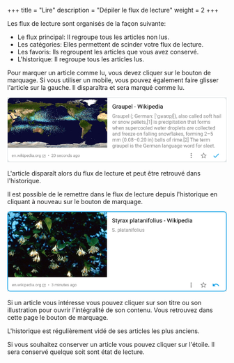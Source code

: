 +++
title = "Lire"
description = "Dépiler le flux de lecture"
weight = 2
+++

Les flux de lecture sont organisés de la façon suivante:

- Le flux principal: Il regroupe tous les articles non lus.
- Les catégories: Elles permettent de scinder votre flux de lecture.
- Les favoris: Ils regroupent les articles que vous avez conservé.
- L'historique: Il regroupe tous les articles lus.

Pour marquer un article comme lu, vous devez cliquer sur le bouton de marquage.
Si vous utiliser un mobile, vous pouvez également faire glisser l'article sur la gauche.
Il disparaîtra et sera marqué comme lu.

![](images/mark-as-read.png)

L'article disparaît alors du flux de lecture et peut être retrouvé dans l'historique.

Il est possible de le remettre dans le flux de lecture depuis l'historique en cliquant à nouveau sur le bouton de marquage.

![](images/mark-as-unread.png)

Si un article vous intéresse vous pouvez cliquer sur son titre ou son illustration pour ouvrir l'intégralité de son contenu.
Vous retrouvez dans cette page le bouton de marquage.

L'historique est régulièrement vidé de ses articles les plus anciens.

Si vous souhaitez conserver un article vous pouvez cliquer sur l'étoile.
Il sera conservé quelque soit sont état de lecture.
